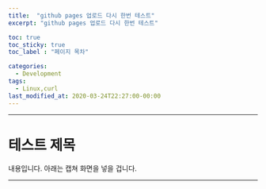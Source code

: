 ```yaml
---
title:  "github pages 업로드 다시 한번 테스트"
excerpt: "github pages 업로드 다시 한번 테스트"

toc: true
toc_sticky: true
toc_label : "페이지 목차"

categories:
  - Development
tags:
  - Linux,curl
last_modified_at: 2020-03-24T22:27:00-00:00
---
```

------------

# 테스트 제목

내용입니다. 아래는 캡쳐 화면을 넣을 겁니다.

------------